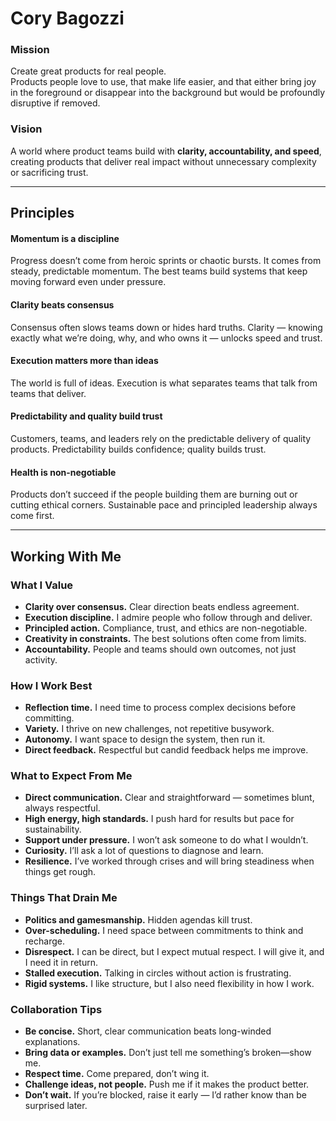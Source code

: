 # Cory Bagozzi

### Mission
Create great products for real people.  
Products people love to use, that make life easier, and that either bring joy in the foreground or disappear into the background but would be profoundly disruptive if removed.  

### Vision
A world where product teams build with **clarity, accountability, and speed**, creating products that deliver real impact without unnecessary complexity or sacrificing trust.  

---

## Principles

#### Momentum is a discipline
Progress doesn’t come from heroic sprints or chaotic bursts. It comes from steady, predictable momentum. The best teams build systems that keep moving forward even under pressure.  

#### Clarity beats consensus
Consensus often slows teams down or hides hard truths. Clarity — knowing exactly what we’re doing, why, and who owns it — unlocks speed and trust.  

#### Execution matters more than ideas
The world is full of ideas. Execution is what separates teams that talk from teams that deliver.  

#### Predictability and quality build trust
Customers, teams, and leaders rely on the predictable delivery of quality products. Predictability builds confidence; quality builds trust.  

#### Health is non-negotiable
Products don’t succeed if the people building them are burning out or cutting ethical corners. Sustainable pace and principled leadership always come first.  

---

## Working With Me

### What I Value
- **Clarity over consensus.** Clear direction beats endless agreement.  
- **Execution discipline.** I admire people who follow through and deliver.  
- **Principled action.** Compliance, trust, and ethics are non-negotiable.  
- **Creativity in constraints.** The best solutions often come from limits.  
- **Accountability.** People and teams should own outcomes, not just activity.  

### How I Work Best
- **Reflection time.** I need time to process complex decisions before committing.  
- **Variety.** I thrive on new challenges, not repetitive busywork.  
- **Autonomy.** I want space to design the system, then run it.  
- **Direct feedback.** Respectful but candid feedback helps me improve.  

### What to Expect From Me
- **Direct communication.** Clear and straightforward — sometimes blunt, always respectful.  
- **High energy, high standards.** I push hard for results but pace for sustainability.  
- **Support under pressure.** I won’t ask someone to do what I wouldn’t.  
- **Curiosity.** I’ll ask a lot of questions to diagnose and learn.  
- **Resilience.** I’ve worked through crises and will bring steadiness when things get rough.  

### Things That Drain Me
- **Politics and gamesmanship.** Hidden agendas kill trust.  
- **Over-scheduling.** I need space between commitments to think and recharge.  
- **Disrespect.** I can be direct, but I expect mutual respect. I will give it, and I need it in return.  
- **Stalled execution.** Talking in circles without action is frustrating.  
- **Rigid systems.** I like structure, but I also need flexibility in how I work.  

### Collaboration Tips
- **Be concise.** Short, clear communication beats long-winded explanations.  
- **Bring data or examples.** Don’t just tell me something’s broken—show me.  
- **Respect time.** Come prepared, don’t wing it.  
- **Challenge ideas, not people.** Push me if it makes the product better.  
- **Don’t wait.** If you’re blocked, raise it early — I’d rather know than be surprised later.  
